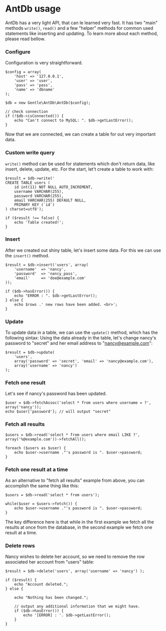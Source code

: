 # AntDb usage

AntDb has a very light API, that can le learned very fast. It has two "main" methods `write()`, `read()` and a few
"helper" methods for common used statements like inserting and updating. To learn more about each method, please read
bellow.

### Configure

Configuration is very straightforward.

```
$config = array(
    'host' => '127.0.0.1',
    'user' => 'user',
    'pass' => 'pass',
    'name' => 'dbname'
);

$db = new Gentle\AntDb\AntDb($config);

// check connection
if (!$db->isConnected()) {
    echo "Can't connect to MySQL: ". $db->getLastError();
}
```

Now that we are connected, we can create a table for out very important data.

### Custom write query

`write()` method can be used for statements which don't return data, like insert, delete, update, etc. For the start,
let't create a table to work with:

```
$result = $db->write('
CREATE TABLE users (
    id int(11) NOT NULL AUTO_INCREMENT,
    username VARCHAR(255),
    password VARCHAR(255),
    email VARCHAR(255) DEFAULT NULL,
    PRIMARY KEY (`id`)
) charset=utf8');

if ($result !== false) {
    echo 'Table created!';
}
```

### Insert

After we created out shiny table, let's insert some data. For this we can use the `insert()` method.

```
$result = $db->insert('users', array(
    'username'  => 'nancy',
    'password'  => 'nancy_pass',
    'email'     => 'doe@example.com'
));

if ($db->hasError()) {
    echo "ERROR : ". $db->getLastError();
} else {
    echo $rows .' new rows have been added. <br>';
}
```

### Update

To update data in a table, we can use the `update()` method, which has the following sintax: Using the data already in
the table, let's change nancy's password to "secret" and her email address to "nancy@example.com":

```
$result = $db->update(
    'users',
    array('password' => 'secret', 'email' => 'nancy@example.com'),
    array('username' => 'nancy')
);
```

### Fetch one result

Let's see if nancy's password has been updated.

```
$user = $db->fetchAssoc('select * from users where username = ?', array('nancy'));
echo $user['password']; // will output "secret"
```

### Fetch all results

```
$users = $db->read('select * from users where email LIKE ?', array('%@example.com'))->fetchAll();

foreach ($users as $user) {
    echo $user->username ."'s password is ". $user->password;
}
```

### Fetch one result at a time

As an alternative to "fetch all results" example from above, you can accomplish the same thing like this:

```
$users = $db->read('select * from users');

while($user = $users->fetch()) {
    echo $user->username ."'s password is ". $user->password;
}
```

The key difference here is that while in the first example we fetch all the results at once from the database, in the
second example we fetch one result at a time.

### Delete rows

Nancy wishes to delete her account, so we need to remove the row associated her account from "users" table:

```
$result = $db->delete('users', array('username' => 'nancy') );

if ($result) {
    echo "Account deleted.";
} else {

    echo "Nothing has been changed.";

    // output any additional information that we might have.
    if ($db->hasError()) {
        echo '[ERROR] : '. $db->getLastError();
    }
}
```
